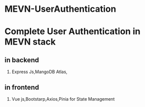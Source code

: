 # MEVN-UserAuthentication

# Complete User Authentication in MEVN stack

## in backend

1. Express Js,MangoDB Atlas,

## in frontend

1. Vue js,Bootstarp,Axios,Pinia for State Management
